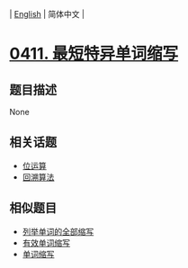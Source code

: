 
| [English](README_EN.md) | 简体中文 |
# [0411. 最短特异单词缩写](https://leetcode-cn.com/problems/minimum-unique-word-abbreviation/)
## 题目描述
None
## 相关话题
- [位运算](https://leetcode-cn.com/tag/bit-manipulation)
- [回溯算法](https://leetcode-cn.com/tag/backtracking)
## 相似题目
- [列举单词的全部缩写](../generalized-abbreviation/README.md)
- [有效单词缩写](../valid-word-abbreviation/README.md)
- [单词缩写](../word-abbreviation/README.md)
